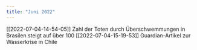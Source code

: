 ```yaml
---
title: "Juni 2022"
---
```



[[2022-07-04-14-54-05]] Zahl der Toten durch Überschwemmungen in Brasilen steigt auf über 100
[[2022-07-04-15-19-53]] Guardian-Artikel zur Wasserkrise in Chile